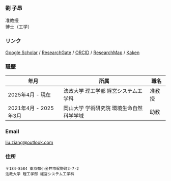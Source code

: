# 

### 劉 子昂

准教授   
​博士（工学）

### リンク

[Google Scholar](https://scholar.google.com/citations?user=dRuC1OoAAAAJ&hl) / 
[ResearchGate](https://www.researchgate.net/profile/Ziang-Liu-4) / 
[ORCID](https://orcid.org/0000-0002-1364-3502) / 
[ResearchMap](https://researchmap.jp/liu.ziang) /
[Kaken](https://nrid.nii.ac.jp/ja/nrid/1000030908166/)

### 職歴

| 年月                  | 所属                                     | 職名   |
| --------------------- | ---------------------------------------- | ------ |
| 2025年4月 - 現在      | 法政大学 理工学部 経営システム工学科     | 准教授 |
| 2021年4月 - 2025年3月 | 岡山大学 学術研究院 環境生命自然科学学域 | 助教   |


### Email

[liu.ziang@outlook.com](mailto:liu.ziang@outlook.com)   

### 住所

```
〒184-8584 東京都小金井市梶野町3-7-2
法政大学 理工学部 経営システム工学科
```